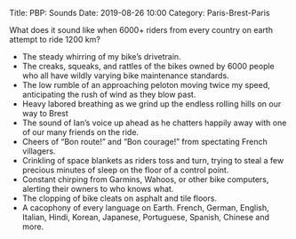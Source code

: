 Title: PBP: Sounds
Date: 2019-08-26 10:00
Category: Paris-Brest-Paris

What does it sound like when 6000+ riders from every country on earth attempt to ride 1200 km?

* The steady whirring of my bike’s drivetrain.
* The creaks, squeaks, and rattles of the bikes owned by 6000 people who all have wildly varying bike maintenance standards.
* The low rumble of an approaching peloton moving twice my speed, anticipating the rush of wind as they blow past.
* Heavy labored breathing as we grind up the endless rolling hills on our way to Brest
* The sound of Ian’s voice up ahead as he chatters happily away with one of our many friends on the ride.
* Cheers of “Bon route!” and “Bon courage!” from spectating French villagers.
* Crinkling of space blankets as riders toss and turn, trying to steal a few precious minutes of sleep on the floor of a control point.
* Constant chirping from Garmins, Wahoos, or other bike computers, alerting their owners to who knows what.
* The clopping of bike cleats on asphalt and tile floors.
* A cacophony of every language on Earth. French, German, English, Italian, Hindi, Korean, Japanese, Portuguese, Spanish, Chinese and more.
